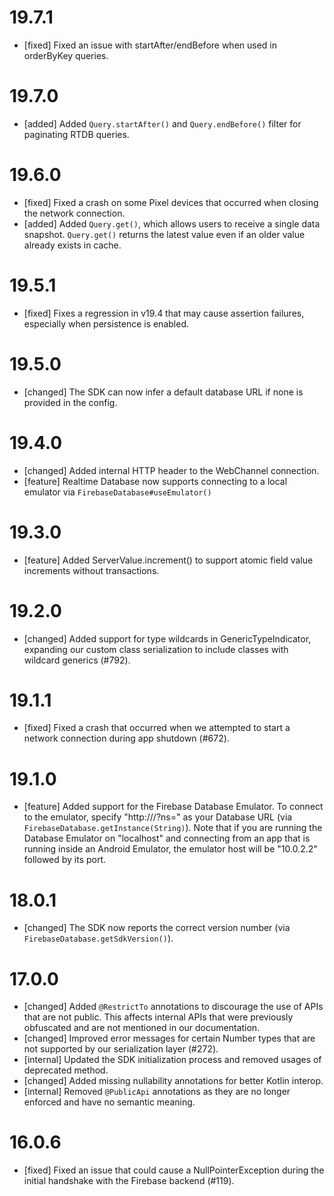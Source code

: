 # 19.7.1
- [fixed] Fixed an issue with startAfter/endBefore when used in orderByKey queries.

# 19.7.0
- [added] Added `Query.startAfter()` and `Query.endBefore()` filter for paginating
  RTDB queries.

# 19.6.0
- [fixed] Fixed a crash on some Pixel devices that occurred when closing the
  network connection.
- [added] Added `Query.get()`, which allows users to receive a single data
  snapshot. `Query.get()` returns the latest value even if an older value
  already exists in cache.

# 19.5.1
- [fixed] Fixes a regression in v19.4 that may cause assertion failures,
  especially when persistence is enabled.

# 19.5.0
- [changed] The SDK can now infer a default database URL if none is provided in
  the config.

# 19.4.0
- [changed] Added internal HTTP header to the WebChannel connection.
- [feature] Realtime Database now supports connecting to a local emulator via
 `FirebaseDatabase#useEmulator()`

# 19.3.0
- [feature] Added ServerValue.increment() to support atomic field value increments
  without transactions.

# 19.2.0
- [changed] Added support for type wildcards in GenericTypeIndicator, expanding
  our custom class serialization to include classes with wildcard generics
  (#792).

# 19.1.1
- [fixed] Fixed a crash that occurred when we attempted to start a network
  connection during app shutdown (#672).

# 19.1.0
- [feature] Added support for the Firebase Database Emulator. To connect to
  the emulator, specify "http://<emulatorHost>/?ns=<projectId>" as your
  Database URL (via `FirebaseDatabase.getInstance(String)`).
  Note that if you are running the Database Emulator on "localhost" and
  connecting from an app that is running inside an Android Emulator, the
  emulator host will be "10.0.2.2" followed by its port.

# 18.0.1
- [changed] The SDK now reports the correct version number (via
  `FirebaseDatabase.getSdkVersion()`).

# 17.0.0
- [changed] Added `@RestrictTo` annotations to discourage the use of APIs that
  are not public. This affects internal APIs that were previously obfuscated
  and are not mentioned in our documentation.
- [changed] Improved error messages for certain Number types that are not
  supported by our serialization layer (#272).
- [internal] Updated the SDK initialization process and removed usages of
  deprecated method.
- [changed] Added missing nullability annotations for better Kotlin interop.
- [internal] Removed `@PublicApi` annotations as they are no longer enforced
  and have no semantic meaning.

# 16.0.6
- [fixed] Fixed an issue that could cause a NullPointerException during the
  initial handshake with the Firebase backend (#119).
